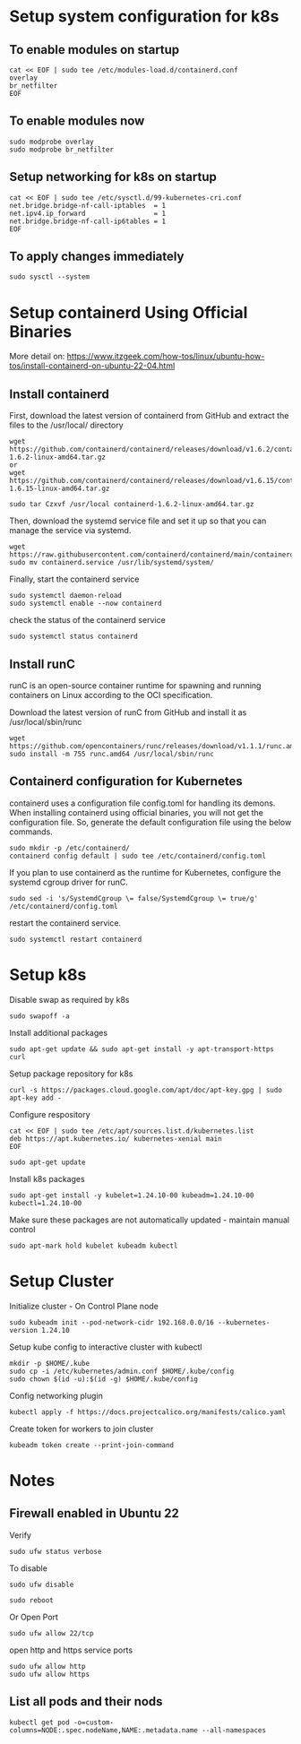 # Setup system configuration for k8s

## To enable modules on startup
```
cat << EOF | sudo tee /etc/modules-load.d/containerd.conf
overlay
br_netfilter
EOF
```

## To enable modules now
```
sudo modprobe overlay
sudo modprobe br_netfilter
```

## Setup networking for k8s on startup
```
cat << EOF | sudo tee /etc/sysctl.d/99-kubernetes-cri.conf
net.bridge.bridge-nf-call-iptables  = 1
net.ipv4.ip_forward                 = 1
net.bridge.bridge-nf-call-ip6tables = 1
EOF
```

## To apply changes immediately
```
sudo sysctl --system
```

# Setup containerd Using Official Binaries

More detail on:
https://www.itzgeek.com/how-tos/linux/ubuntu-how-tos/install-containerd-on-ubuntu-22-04.html

## Install containerd

First, download the latest version of containerd from GitHub and extract the files to the /usr/local/ directory
```
wget https://github.com/containerd/containerd/releases/download/v1.6.2/containerd-1.6.2-linux-amd64.tar.gz
or
wget https://github.com/containerd/containerd/releases/download/v1.6.15/containerd-1.6.15-linux-amd64.tar.gz

sudo tar Czxvf /usr/local containerd-1.6.2-linux-amd64.tar.gz
```

Then, download the systemd service file and set it up so that you can manage the service via systemd.
```
wget https://raw.githubusercontent.com/containerd/containerd/main/containerd.service
sudo mv containerd.service /usr/lib/systemd/system/
```

Finally, start the containerd service
```
sudo systemctl daemon-reload
sudo systemctl enable --now containerd
```

check the status of the containerd service
```
sudo systemctl status containerd
```

## Install runC

runC is an open-source container runtime for spawning and running containers on Linux according to the OCI specification.

Download the latest version of runC from GitHub and install it as /usr/local/sbin/runc
```
wget https://github.com/opencontainers/runc/releases/download/v1.1.1/runc.amd64
sudo install -m 755 runc.amd64 /usr/local/sbin/runc
```


## Containerd configuration for Kubernetes

containerd uses a configuration file config.toml for handling its demons. When installing containerd using official binaries, you will not get the configuration file. So, generate the default configuration file using the below commands.
```
sudo mkdir -p /etc/containerd/
containerd config default | sudo tee /etc/containerd/config.toml
```

If you plan to use containerd as the runtime for Kubernetes, configure the systemd cgroup driver for runC.
```
sudo sed -i 's/SystemdCgroup \= false/SystemdCgroup \= true/g' /etc/containerd/config.toml
```

restart the containerd service.
```
sudo systemctl restart containerd
```

# Setup k8s

Disable swap as required by k8s
```
sudo swapoff -a
```

Install additional packages
```
sudo apt-get update && sudo apt-get install -y apt-transport-https curl
```

Setup package repository for k8s
```
curl -s https://packages.cloud.google.com/apt/doc/apt-key.gpg | sudo apt-key add -
```

Configure respository
```
cat << EOF | sudo tee /etc/apt/sources.list.d/kubernetes.list
deb https://apt.kubernetes.io/ kubernetes-xenial main
EOF

sudo apt-get update
```

Install k8s packages
```
sudo apt-get install -y kubelet=1.24.10-00 kubeadm=1.24.10-00 kubectl=1.24.10-00
```

Make sure these packages are not automatically updated - maintain manual control
```
sudo apt-mark hold kubelet kubeadm kubectl
```

# Setup Cluster

Initialize cluster - On Control Plane node
```
sudo kubeadm init --pod-network-cidr 192.168.0.0/16 --kubernetes-version 1.24.10
```

Setup kube config to interactive cluster with kubectl
```
mkdir -p $HOME/.kube
sudo cp -i /etc/kubernetes/admin.conf $HOME/.kube/config
sudo chown $(id -u):$(id -g) $HOME/.kube/config
```

Config networking plugin
```
kubectl apply -f https://docs.projectcalico.org/manifests/calico.yaml
```

Create token for workers to join cluster
```
kubeadm token create --print-join-command
```

# Notes

## Firewall enabled in Ubuntu 22
Verify
```
sudo ufw status verbose
```

To disable
```
sudo ufw disable

sudo reboot
```

Or Open Port
```
sudo ufw allow 22/tcp
```

open http and https service ports
```
sudo ufw allow http
sudo ufw allow https
```

## List all pods and their nods

```
kubectl get pod -o=custom-columns=NODE:.spec.nodeName,NAME:.metadata.name --all-namespaces
```